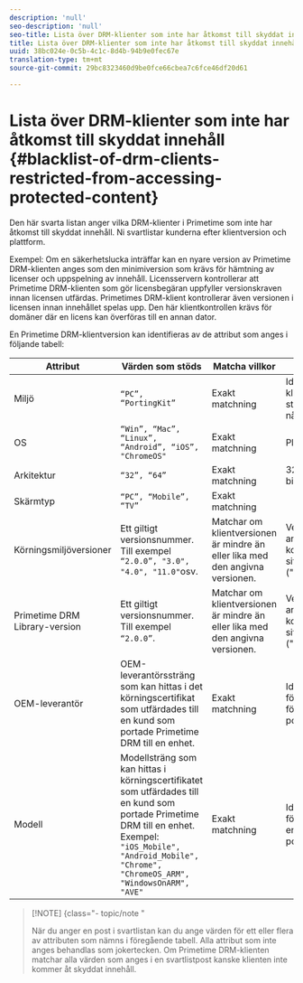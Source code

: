 ```yaml
---
description: 'null'
seo-description: 'null'
seo-title: Lista över DRM-klienter som inte har åtkomst till skyddat innehåll
title: Lista över DRM-klienter som inte har åtkomst till skyddat innehåll
uuid: 38bc024e-0c5b-4c1c-8d4b-94b9e0fec67e
translation-type: tm+mt
source-git-commit: 29bc8323460d9be0fce66cbea7c6fce46df20d61

---
```



# Lista över DRM-klienter som inte har åtkomst till skyddat innehåll {#blacklist-of-drm-clients-restricted-from-accessing-protected-content}

Den här svarta listan anger vilka DRM-klienter i Primetime som inte har åtkomst till skyddat innehåll. Ni svartlistar kunderna efter klientversion och plattform.

Exempel: Om en säkerhetslucka inträffar kan en nyare version av Primetime DRM-klienten anges som den minimiversion som krävs för hämtning av licenser och uppspelning av innehåll. Licensservern kontrollerar att Primetime DRM-klienten som gör licensbegäran uppfyller versionskraven innan licensen utfärdas. Primetimes DRM-klient kontrollerar även versionen i licensen innan innehållet spelas upp. Den här klientkontrollen krävs för domäner där en licens kan överföras till en annan dator.

En Primetime DRM-klientversion kan identifieras av de attribut som anges i följande tabell:

| **Attribut** | **Värden som stöds** | **Matcha villkor** | **Beskrivning** |
|---|---|---|---|
| Miljö | `“PC”, “PortingKit”` | Exakt matchning | Identifierar om klienten körs på en stationär dator eller någon annan enhet. |
| OS | `“Win”, “Mac”, “Linux”, “Android”, “iOS”, "ChromeOS"` | Exakt matchning | Plattform |
| Arkitektur | `“32”, “64”` | Exakt matchning | 32-bitars eller 64-bitars |
| Skärmtyp | `“PC”, “Mobile”, “TV”` | Exakt matchning |  |
| Körningsmiljöversioner | Ett giltigt versionsnummer. Till exempel `“2.0.0”, "3.0", "4.0", "11.0"`osv. | Matchar om klientversionen är mindre än eller lika med den angivna versionen. | Versionsnummer anges som en kombination av siffror och punkter (&quot;.&quot;) av valfri längd. |
| Primetime DRM Library-version | Ett giltigt versionsnummer. Till exempel `“2.0.0”`. | Matchar om klientversionen är mindre än eller lika med den angivna versionen. | Versionsnummer anges som en kombination av siffror och punkter (&quot;.&quot;) av valfri längd. |
| OEM-leverantör | OEM-leverantörssträng som kan hittas i det körningscertifikat som utfärdades till en kund som portade Primetime DRM till en enhet. | Exakt matchning | Identifieringssträng för OEM-leverantör för enheten med porteringsverktyget. |
| Modell | Modellsträng som kan hittas i körningscertifikatet som utfärdades till en kund som portade Primetime DRM till en enhet. Exempel: `"iOS_Mobile", "Android_Mobile", "Chrome", "ChromeOS_ARM", "WindowsOnARM", "AVE"` | Exakt matchning | Identifieringssträng för enhetsmodell för enheten med porteringssatsen. |

>[!NOTE] {class=&quot;- topic/note &quot;
>
>När du anger en post i svartlistan kan du ange värden för ett eller flera av attributen som nämns i föregående tabell. Alla attribut som inte anges behandlas som jokertecken. Om Primetime DRM-klienten matchar alla värden som anges i en svartlistpost kanske klienten inte kommer åt skyddat innehåll.

